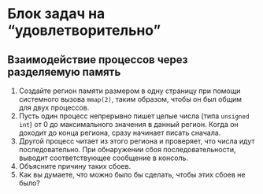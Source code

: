 # Блок задач на “удовлетворительно”

## Взаимодействие процессов через разделяемую память

1. Создайте регион памяти размером в одну страницу при помощи системного вызова `mmap(2)`, таким образом, чтобы он был общим для двух процессов.
2. Пусть один процесс непрерывно пишет целые числа (типа `unsigned int`) от 0 до максимального значения в данный регион. Когда он доходит до конца региона, сразу начинает писать сначала.
3. Другой процесс читает из этого региона и проверяет, что числа идут последовательно. При обнаружении сбоя последовательности, выводит соответствующее сообщение в консоль.
4. Объясните причину таких сбоев.
5. Как вы думаете, что можно было бы сделать, чтобы этих сбоев не было?
